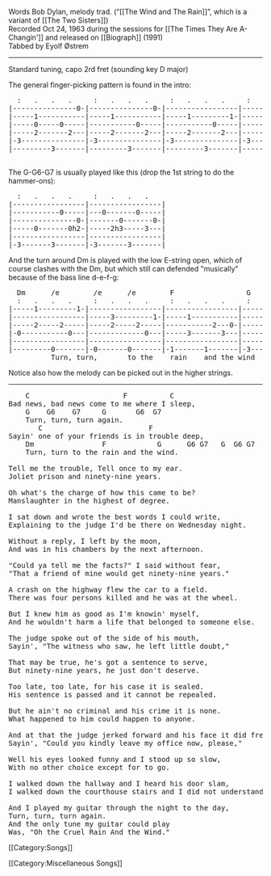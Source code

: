 Words Bob Dylan, melody trad. (“[[The Wind and The Rain]]”, which is a variant of [[The Two Sisters]])<br>
Recorded Oct 24, 1963 during the sessions for [[The Times They Are A-Changin']] and released on [[Biograph]] (1991)<br>
Tabbed by Eyolf Østrem

----
Standard tuning, capo 2rd fret (sounding key D major)

The general finger-picking pattern is found in the intro:

<pre class="tab">
  :   .   .   .     :   .   .   .     :   .   .   .     :   .   .   .
|---------------0-|---------------0-|-----------------|-----------------|
|-----1-----------|-----1-----------|-----1---------1-|-----------------|
|-----0-----0-----|-----------0-----|-----------0-----|-----------------|
|-----2-------2---|-----2-------2---|-----2-------2---|-----2-------2---|
|-3---------------|-3---------------|-3---------------|-3---------------|
|---------3-------|---------3-------|---------3-------|---------3-------|
                                                                  Bad . . .</pre>

The G-G6-G7 is usually played like this (drop the 1st string to do the hammer-ons):

<pre class="tab">
  :   .   .   .     :   .   .   .
|-----------------|-----------------|
|-----------0-----|---0-------0-----|
|---------------0-|-------0-------0-|
|-----0-------0h2-|-----2h3-----3---|
|-----------------|-----------------|
|-3-------3-------|-3-------3-------|
</pre>
And the turn around Dm is played with the low E-string open, which of course clashes with the Dm, but which still can defended "musically" because of the bass line d-e-f-g:

<pre class="tab">
  Dm      /e        /e      /e        F                 G
  :   .   .   .     :   .   .   .     :   .   .   .     :   .
|-----1---------1-|-----------------|-----------------|-----3---
|-----------------|-----3---------1-|-----1-----------|---------
|-----2-----2-----|-----2-----2-----|-----------2---0-|---------
|-0-----------0---|-------------0---|-----3-------3---|-----0---
|-----------------|-----------------|-----------------|---------
|---------0-------|-0-------0-------|-1-------1-------|-3-------
          Turn, turn,       to the    rain    and the wind</pre>
Notice also how the melody can be picked out in the higher strings.

----
<pre class="verse">
    C                      F          C
Bad news, bad news come to me where I sleep,
    G    G6    G7     G       G6  G7
    Turn, turn, turn again.
       C                         F
Sayin' one of your friends is in trouble deep,
    Dm                F            G      G6 G7   G  G6 G7
    Turn, turn to the rain and the wind.

Tell me the trouble, Tell once to my ear.
Joliet prison and ninety-nine years.

Oh what's the charge of how this came to be?
Manslaughter in the highest of degree.

I sat down and wrote the best words I could write,
Explaining to the judge I'd be there on Wednesday night.

Without a reply, I left by the moon,
And was in his chambers by the next afternoon.

"Could ya tell me the facts?" I said without fear,
"That a friend of mine would get ninety-nine years."

A crash on the highway flew the car to a field.
There was four persons killed and he was at the wheel.

But I knew him as good as I'm knowin' myself,
And he wouldn't harm a life that belonged to someone else.

The judge spoke out of the side of his mouth,
Sayin', "The witness who saw, he left little doubt,"

That may be true, he's got a sentence to serve,
But ninety-nine years, he just don't deserve.

Too late, too late, for his case it is sealed.
His sentence is passed and it cannot be repealed.

But he ain't no criminal and his crime it is none.
What happened to him could happen to anyone.

And at that the judge jerked forward and his face it did freeze,
Sayin', "Could you kindly leave my office now, please,"

Well his eyes looked funny and I stood up so slow,
With no other choice except for to go.

I walked down the hallway and I heard his door slam,
I walked down the courthouse stairs and I did not understand.

And I played my guitar through the night to the day,
Turn, turn, turn again.
And the only tune my guitar could play
Was, "Oh the Cruel Rain And the Wind."
</pre>

[[Category:Songs]]

[[Category:Miscellaneous Songs]]
